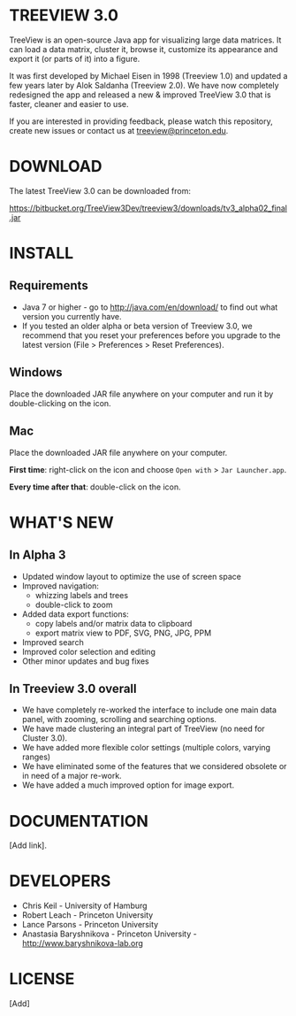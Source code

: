 TREEVIEW 3.0
============

TreeView is an open-source Java app for visualizing large data matrices. It can load a data matrix, cluster it, browse it, customize its appearance and export it (or parts of it) into a figure.

It was first developed by Michael Eisen in 1998 (Treeview 1.0) and updated a few years later by Alok Saldanha (Treeview 2.0). We have now completely redesigned the app and released a new & improved TreeView 3.0 that is faster, cleaner and easier to use.

If you are interested in providing feedback, please watch this repository, create new issues or contact us at <treeview@princeton.edu>.



DOWNLOAD
========

The latest TreeView 3.0 can be downloaded from:

<https://bitbucket.org/TreeView3Dev/treeview3/downloads/tv3_alpha02_final.jar>



INSTALL
=======

## Requirements ##

* Java 7 or higher - go to <http://java.com/en/download/> to find out what version you currently have.
* If you tested an older alpha or beta version of Treeview 3.0, we recommend that you reset your preferences before you upgrade to the latest version (File > Preferences > Reset Preferences). 

## Windows ##

Place the downloaded JAR file anywhere on your computer and run it by double-clicking on the icon.

## Mac ##

Place the downloaded JAR file anywhere on your computer.

**First time**: right-click on the icon and choose `Open with` > `Jar Launcher.app`.

**Every time after that**: double-click on the icon.


WHAT'S NEW
==========

## In Alpha 3 ##

* Updated window layout to optimize the use of screen space
* Improved navigation:
    * whizzing labels and trees
    * double-click to zoom
* Added data export functions:
    * copy labels and/or matrix data to clipboard
    * export matrix view to PDF, SVG, PNG, JPG, PPM
* Improved search
* Improved color selection and editing
* Other minor updates and bug fixes

## In Treeview 3.0 overall ##

* We have completely re-worked the interface to include one main data panel, with zooming, scrolling and searching options.
* We have made clustering an integral part of TreeView (no need for Cluster 3.0).
* We have added more flexible color settings (multiple colors, varying ranges)
* We have eliminated some of the features that we considered obsolete or in need of a major re-work.
* We have added a much improved option for image export.


DOCUMENTATION
=============

[Add link].


DEVELOPERS
==========

* Chris Keil - University of Hamburg
* Robert Leach - Princeton University
* Lance Parsons - Princeton University
* Anastasia Baryshnikova - Princeton University - <http://www.baryshnikova-lab.org>


LICENSE
=======

[Add]